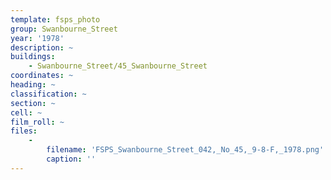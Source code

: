 ```yaml
---
template: fsps_photo
group: Swanbourne_Street
year: '1978'
description: ~
buildings:
    - Swanbourne_Street/45_Swanbourne_Street
coordinates: ~
heading: ~
classification: ~
section: ~
cell: ~
film_roll: ~
files:
    -
        filename: 'FSPS_Swanbourne_Street_042,_No_45,_9-8-F,_1978.png'
        caption: ''
---
```

